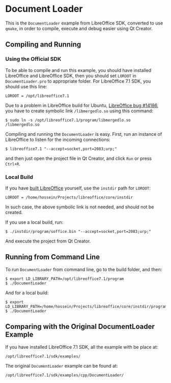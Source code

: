 # Document Loader

This is the `DocumentLoader` example from LibreOffice SDK, converted to use
`qmake`, in order to compile, execute and debug easier using Qt Creator.

## Compiling and Running

### Using the Official SDK

To be able to compile and run this example, you should have installed
LibreOffice and LibreOffice SDK, then you should set `LOROOT` in
`DocumentLoader.pro` to appropriate folder. For LibreOffice 7.1 SDK, you should
use this line:

    LOROOT = /opt/libreoffice7.1

Due to a problem in LibreOffice build for Ubuntu, 
[LibreOffice bug #14186](
https://bugs.documentfoundation.org/show_bug.cgi?id=141896), you have to create
symbolic link `/libmergedlo.so` using this command:

    $ sudo ln -s /opt/libreoffice7.1/program/libmergedlo.so /libmergedlo.so

Compiling and running the `DocumentLoader` is easy. First, run an instance of
LibreOffice to listen for the incoming connections:

    $ libreoffice7.1 "--accept=socket,port=2083;urp;"
    
and then just open the project file in Qt Creator, and click `Run` or press
`Ctrl+R`.

### Local Build

If you have [built LibreOffice](
https://wiki.documentfoundation.org/Development/BuildingOnLinux) yourself, use
the `instdir` path for `LOROOT`:

    LOROOT = /home/hossein/Projects/libreoffice/core/instdir

In such case, the above symbolic link is not needed, and should not be created.

If you use a local build, run:

    $ ./instdir/program/soffice.bin "--accept=socket,port=2083;urp;"
    
And execute the project from Qt Creator.

## Running from Command Line

To run `DocumentLoader` from command line, go to the build folder, and then:

    $ export LD_LIBRARY_PATH=/opt/libreoffice7.1/program
    $ ./DocumentLoader

And for a local build:

    $ export LD_LIBRARY_PATH=/home/hossein/Projects/libreoffice/core/instdir/program
    $ ./DocumentLoader

## Comparing with the Original DocumentLoader Example

If you have installed LibreOffice 7.1 SDK, all the example with be place at:

    /opt/libreoffice7.1/sdk/examples/
    
The original `DocumentLoader` example can be found at:

    /opt/libreoffice7.1/sdk/examples/cpp/DocumentLoader/
